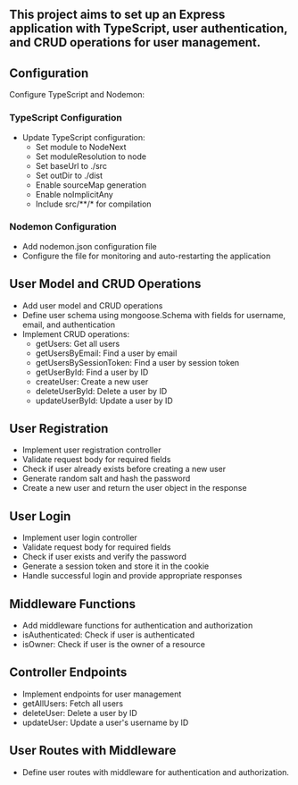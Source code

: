 ## This project aims to set up an Express application with TypeScript, user authentication, and CRUD operations for user management.

## Configuration

Configure TypeScript and Nodemon:

### TypeScript Configuration

- Update TypeScript configuration:
  - Set module to NodeNext
  - Set moduleResolution to node
  - Set baseUrl to ./src
  - Set outDir to ./dist
  - Enable sourceMap generation
  - Enable noImplicitAny
  - Include src/**/* for compilation

### Nodemon Configuration

- Add nodemon.json configuration file
- Configure the file for monitoring and auto-restarting the application

## User Model and CRUD Operations

- Add user model and CRUD operations
- Define user schema using mongoose.Schema with fields for username, email, and authentication
- Implement CRUD operations:
  - getUsers: Get all users
  - getUsersByEmail: Find a user by email
  - getUsersBySessionToken: Find a user by session token
  - getUserById: Find a user by ID
  - createUser: Create a new user
  - deleteUserById: Delete a user by ID
  - updateUserById: Update a user by ID

## User Registration

- Implement user registration controller
- Validate request body for required fields
- Check if user already exists before creating a new user
- Generate random salt and hash the password
- Create a new user and return the user object in the response

## User Login

- Implement user login controller
- Validate request body for required fields
- Check if user exists and verify the password
- Generate a session token and store it in the cookie
- Handle successful login and provide appropriate responses

## Middleware Functions

- Add middleware functions for authentication and authorization
- isAuthenticated: Check if user is authenticated
- isOwner: Check if user is the owner of a resource

## Controller Endpoints

- Implement endpoints for user management
- getAllUsers: Fetch all users
- deleteUser: Delete a user by ID
- updateUser: Update a user's username by ID

## User Routes with Middleware

- Define user routes with middleware for authentication and authorization.
